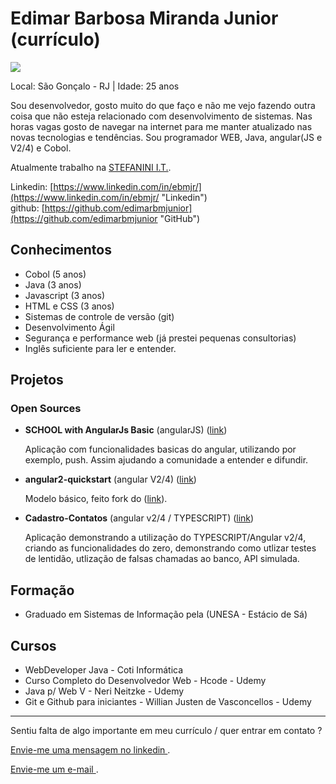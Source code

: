 # Edimar Barbosa Miranda Junior (currículo)

<img src="https://s.gravatar.com/avatar/cd508377affc0de2b74b456211cf383d?s=80" />

Local: São Gonçalo - RJ | Idade: 25 anos

Sou desenvolvedor, gosto muito do que faço e não me vejo fazendo outra coisa que não esteja relacionado com desenvolvimento de sistemas. Nas horas vagas gosto de navegar na internet para me manter atualizado nas novas tecnologias e tendências. Sou programador WEB, Java, angular(JS e V2/4) e Cobol.

Atualmente trabalho na [STEFANINI I.T.](https://stefanini.com/ "Link").

Linkedin: [https://www.linkedin.com/in/ebmjr/](https://www.linkedin.com/in/ebmjr/ "Linkedin")  
github: [https://github.com/edimarbmjunior](https://github.com/edimarbmjunior "GitHub")

## Conhecimentos

* Cobol (5 anos)
* Java (3 anos)
* Javascript (3 anos)
* HTML e CSS (3 anos)
* Sistemas de controle de versão (git)
* Desenvolvimento Ágil
* Segurança e performance web (já prestei pequenas consultorias)
* Inglês suficiente para ler e entender.

## Projetos

### Open Sources

* **SCHOOL with AngularJs Basic** (angularJS) ([link](https://github.com/edimarbmjunior/SCHOOL-AngularJs "github"))  
 
   Aplicação com funcionalidades basicas do angular, utilizando por exemplo, push. Assim ajudando a comunidade a entender e difundir.

* **angular2-quickstart** (angular V2/4) ([link](https://github.com/edimarbmjunior/angular2-quickstart "link"))  
 
   Modelo básico, feito fork do ([link](https://github.com/plinionaves "Link - Plinio")).


* **Cadastro-Contatos** (angular v2/4 / TYPESCRIPT) ([link](https://github.com/edimarbmjunior/Cadastro-Contatos "link")) 

   Aplicação demonstrando a utilização do TYPESCRIPT/Angular v2/4, criando as funcionalidades do zero, demonstrando como utlizar testes de lentidão, utlização de falsas chamadas ao banco, API simulada.

## Formação

* Graduado em Sistemas de Informação pela (UNESA - Estácio de Sá)

## Cursos

* WebDeveloper Java - Coti Informática
* Curso Completo do Desenvolvedor Web - Hcode - Udemy
* Java p/ Web V - Neri Neitzke - Udemy
* Git e Github para iniciantes - Willian Justen de Vasconcellos - Udemy

--- 

  
Sentiu falta de algo importante em meu currículo / quer entrar em contato ?

[Envie-me uma mensagem no linkedin ](https://www.linkedin.com/in/ebmjr/ "Envie-me uma mensagem ").

[Envie-me um e-mail ](edimarbmjunior@gmail.com "Envie-me um e-mail.").

